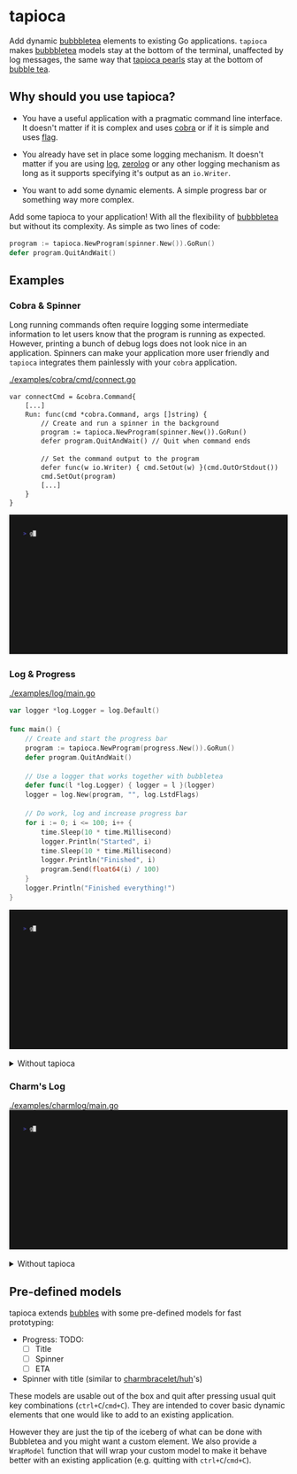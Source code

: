 # tapioca

Add dynamic [bubbbletea](https://github.com/charmbracelet/bubbletea)
elements to existing Go applications. `tapioca` makes
[bubbbletea](https://github.com/charmbracelet/bubbletea) models stay at the
bottom of the terminal, unaffected by log messages, the same way that [tapioca
pearls](https://en.wikipedia.org/wiki/Tapioca_pearl) stay at the bottom of 
[bubble tea](https://en.wikipedia.org/wiki/Bubble_tea).

## Why should you use tapioca?

- You have a useful application with a pragmatic command line interface. It
doesn't matter if it is complex and uses
[cobra](https://github.com/spf13/cobra) or if it is simple and uses
[flag](https://pkg.go.dev/flag).

- You already have set in place some logging mechanism. It doesn't
matter if you are using [log](https://pkg.go.dev/log), 
[zerolog](https://github.com/rs/zerolog) or any other logging mechanism as long
as it supports specifying it's output as an `io.Writer`.

- You want to add some dynamic elements. A simple progress bar or something way
  more complex.

Add some tapioca to your application! With all the flexibility of
[bubbbletea](https://github.com/charmbracelet/bubbletea) but without its
complexity. As simple as two lines of code:

```go
program := tapioca.NewProgram(spinner.New()).GoRun()
defer program.QuitAndWait()
```

## Examples

### Cobra & Spinner
Long running commands often require logging some intermediate information to
let users know that the program is running as expected. However, printing a
bunch of debug logs does not look nice in an application. Spinners can make
your application more user friendly and `tapioca` integrates them painlessly
with your `cobra` application.

[./examples/cobra/cmd/connect.go](./examples/cobra/cmd/connect.go)
```golang
var connectCmd = &cobra.Command{
	[...]
	Run: func(cmd *cobra.Command, args []string) {
        // Create and run a spinner in the background
		program := tapioca.NewProgram(spinner.New()).GoRun()
		defer program.QuitAndWait() // Quit when command ends

		// Set the command output to the program
		defer func(w io.Writer) { cmd.SetOut(w) }(cmd.OutOrStdout())
		cmd.SetOut(program)
        [...]
    }
}
```

![cobra](./docs/cobra-spinner.gif)

### Log & Progress

[./examples/log/main.go](./examples/log/main.go)
```go
var logger *log.Logger = log.Default()

func main() {
	// Create and start the progress bar
	program := tapioca.NewProgram(progress.New()).GoRun()
	defer program.QuitAndWait()

	// Use a logger that works together with bubbletea
	defer func(l *log.Logger) { logger = l }(logger)
	logger = log.New(program, "", log.LstdFlags)

	// Do work, log and increase progress bar
	for i := 0; i <= 100; i++ {
		time.Sleep(10 * time.Millisecond)
		logger.Println("Started", i)
		time.Sleep(10 * time.Millisecond)
		logger.Println("Finished", i)
		program.Send(float64(i) / 100)
	}
	logger.Println("Finished everything!")
}
```

![log-progress](./docs/log-progress.gif)

<details>
    <summary>Without tapioca</summary>

![log-progress_no-tapioca](./docs/log-progress_no-tapioca.gif)

</details>

### Charm's Log

[./examples/charmlog/main.go](./examples/charmlog/main.go)
![charmlog](./docs/charmlog.gif)

<details>
    <summary>Without tapioca</summary>

![charmlog_no-tapioca](./docs/charmlog_no-tapioca.gif)

</details>

## Pre-defined models
tapioca extends [bubbles](https://github.com/charmbracelet/bubbles) with some
pre-defined models for fast prototyping:

- Progress:
  TODO:
  - [ ] Title
  - [ ] Spinner
  - [ ] ETA
- Spinner with title (similar to [charmbracelet/huh](https://github.com/charmbracelet/huh)'s)

These models are usable out of the box and quit after pressing usual quit key
combinations (`ctrl+C`/`cmd+C`). They are intended to cover basic dynamic
elements that one would like to add to an existing application. 

However they are just the tip of the iceberg of what can be done with
Bubbletea and you might want a custom element. We also provide a `WrapModel`
function that will wrap your custom model to make it behave better with an
existing application (e.g. quitting with `ctrl+C`/`cmd+C`).
